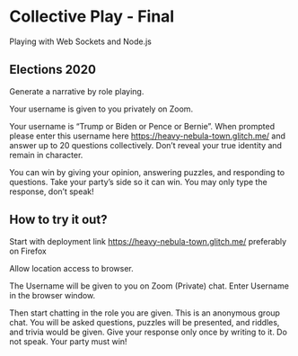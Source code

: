 # Collective Play - Final
Playing with Web Sockets and Node.js

## Elections 2020

Generate a narrative by role playing.

Your username is given to you privately on Zoom.

Your username is “Trump or Biden or Pence or Bernie”. When prompted please enter this username here  https://heavy-nebula-town.glitch.me/ and answer up to 20 questions collectively. Don’t reveal your true identity and remain in character.

You can win by giving your opinion, answering puzzles, and responding to questions. Take your party’s side so it can win. You may only type the response, don’t speak!

## How to try it out?

Start with deployment link https://heavy-nebula-town.glitch.me/ preferably on Firefox

Allow location access to browser.

The Username will be given to you on Zoom (Private) chat. Enter Username in the browser window.

Then start chatting in the role you are given. This is an anonymous group chat. You will be asked questions, puzzles will be presented, and riddles, and trivia would be given. Give your response only once by writing to it. Do not speak. Your party must win!



